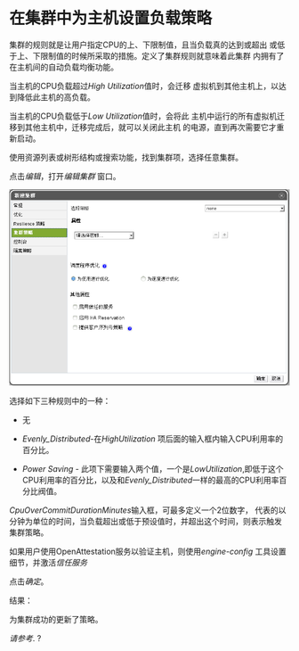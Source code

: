   # 在集群中为主机设置负载策略

集群的规则就是让用户指定CPU的上、下限制值，且当负载真的达到或超出
或低于上、下限制值的时候所采取的措施。定义了集群规则就意味着此集群
内拥有了在主机间的自动负载均衡功能。

当主机的CPU负载超过*High Utilization*值时，会迁移
虚拟机到其他主机上，以达到降低此主机的高负载。

当主机的CPU负载低于*Low Utilization*值时，会将此
主机中运行的所有虚拟机迁移到其他主机中，迁移完成后，就可以关闭此主机
的电源，直到再次需要它才重新启动。

使用资源列表或树形结构或搜索功能，找到集群项，选择任意集群。

点击*编辑*，打开*编辑集群* 窗口。

![负载均衡策略设置](../images/EayunOS_Cluster_Policy_Settings.png)

选择如下三种规则中的一种：

-   无

-   *Evenly\_Distributed*-在*HighUtilization*
    项后面的输入框内输入CPU利用率的百分比。

-   *Power Saving* -
    此项下需要输入两个值，一个是*LowUtilization*,即低于这个CPU利用率的百分比，以及和*Evenly\_Distributed*一样的最高的CPU利用率百分比阀值。

*CpuOverCommitDurationMinutes*输入框，可最多定义一个2位数字，
代表的以分钟为单位的时间，当负载超出或低于预设值时，并超出这个时间，则表示触发
集群策略。

如果用户使用OpenAttestation服务以验证主机，则使用*engine-config*
工具设置细节，并激活*信任服务*

点击*确定*。

结果：

为集群成功的更新了策略。

*请参考*.
?
